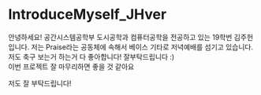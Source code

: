 # IntroduceMyself_JHver

안녕하세요! 
공간시스템공학부 도시공학과 컴퓨터공학을 전공하고 있는 19학번 김주헌입니다.
저는 Praise라는 공동체에 속해서 베이스 기타로 저녁예배를 섬기고 있습니다.
저도 축구 보는거 하는거 다 좋아합니다!
잘부탁드립니다 :)    
이번 프로젝트 잘 마무리하면 좋을 것 같아요

저도 잘 부탁드립니다!
